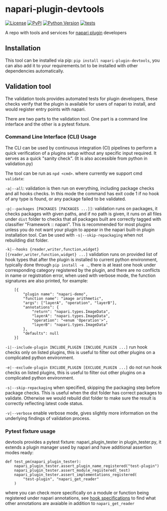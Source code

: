 # napari-plugin-devtools

[![License](https://img.shields.io/pypi/l/napari-plugin-devtools.svg?color=green)](https://github.com/napari/napari-plugin-devtools/raw/main/LICENSE)
[![PyPI](https://img.shields.io/pypi/v/napari-plugin-devtools.svg?color=green)](https://pypi.org/project/napari-plugin-devtools)
[![Python Version](https://img.shields.io/pypi/pyversions/napari-demo.svg?color=green)](https://python.org)
[![tests](https://github.com/napari/napari-plugin-devtools/workflows/CI/badge.svg)](https://github.com/napari/napari-plugin-devtools/actions)

A repo with tools and services for [napari plugin](https://napari.org/docs/dev/plugins/index.html) developers

## Installation
This tool can be installed via pip: `pip install napari-plugin-devtools`, 
you can also add it to your requirements.txt to be installed with other 
dependencies automatically.

## Validation tool
The validation tools provides automated tests for plugin developers, 
these checks verify that the plugin is available for users of napari 
to install, and would register entry points with napari. 

There are two parts to the validation tool. One part is a 
command line interface and the other is a pytest fixture.

### Command Line Interface (CLI) Usage
The CLI can be used by continuous integration (CI) pipelines to perform a 
quick verification of a plugins setup without any specific input required. 
It serves as a quick "sanity check". (It is also accessible from python in validation.py)

The tool can be run as `npd <cmd>`. where currently we support cmd `validate`:

`-a|--all`: validation is then run on everything, including package checks and all hooks checks.
In this mode the command has exit code 1 if no hook of any type is found, or any package failed 
to be validated.

`-p|--packages [PACKAGES [PACKAGES ...]]`: validation runs on packages, it checks packages with 
given paths, and if no path is given, it runs on all files under `dist` folder to checks that 
all packages built are correctly tagged with classifier "Framework :: napari". This is 
recommended for most plugins unless you do not want your plugin to appear in the napari built-in 
plugin installation tool. Can be used with `-s|--skip-repackaging` when not rebuilding dist folder.

`-k|--hooks {reader,writer,function,widget} [{reader,writer,function,widget} ...]` validation runs on
provided list of hook types that after the plugin is installed to current python environment, 
typically done through `pip install -e .`, there is at least one hook under corresponding category 
registered by the plugin, and there are no conflicts in name or registration error, when used
with verbose mode, the function signatures are also printed, for example:
```
    [{
        "plugin name": "napari-demo",
        "function name": "image arithmetic",
        "args": ["layerA", "operation", "layerB"],
        "annotations": {
            "return": "napari.types.ImageData",
            "layerA": "napari.types.ImageData",
            "operation": "<enum 'Operation'>",
            "layerB": "napari.types.ImageData"
        },
        "defaults": null
    }]
``` 

`-i|--include-plugin INCLUDE_PLUGIN [INCLUDE_PLUGIN ...]` run hook checks only on listed plugins, 
this is useful to filter out other plugins on a complicated python environment.


`-e|--exclude-plugin EXCLUDE_PLUGIN [EXCLUDE_PLUGIN ...]` do not run hook checks on listed plugins, 
this is useful to filter out other plugins on a complicated python environment.

`-s|--skip-repackaging` when specified, skipping the packaging step before package checks.
This is useful when the dist folder has correct packages to validate. Otherwise we would rebuild dist
folder to make sure the result is correctly reflecting latest code status.

`-v|--verbose` enable verbose mode, gives slightly more information on the underlying findings of validation process.



### Pytest fixture usage
devtools provides a pytest fixture: napari_plugin_tester 
in plugin_tester.py, it extends a plugin manager used by napari
and have additional assertion modes ready:
```
def test_pm(napari_plugin_tester):
    napari_plugin_tester.assert_plugin_name_registered("test-plugin")
    napari_plugin_tester.assert_module_registered(_test)
    napari_plugin_tester.assert_implementations_registered(
        "test-plugin", "napari_get_reader"
    )
```
where you can check more specifically on a module or function 
being registered under napari annotations, see 
[hook specifications](https://napari.org/docs/dev/plugins/hook_specifications.html)
to find what other annotations are avaiable in addition to `napari_get_reader`
